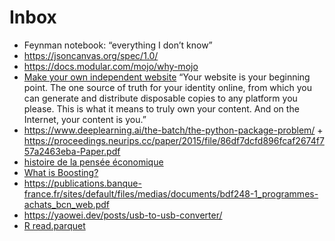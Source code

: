 # Inbox

- Feynman notebook: “everything I don’t know”
- https://jsoncanvas.org/spec/1.0/
- https://docs.modular.com/mojo/why-mojo
- [Make your own independent website](https://victoria.dev/blog/make-your-own-independent-website/) “Your website is your beginning point. The one source of truth for your identity online, from which you can generate and distribute disposable copies to any platform you please. This is what it means to truly own your content. And on the Internet, your content is you.”
- https://www.deeplearning.ai/the-batch/the-python-package-problem/ + https://proceedings.neurips.cc/paper/2015/file/86df7dcfd896fcaf2674f757a2463eba-Paper.pdf
- [histoire de la pensée économique](https://www.citeco.fr/histoire-pensee-economique/?lg=en)
- [What is Boosting?](https://aws.amazon.com/what-is/boosting/?nc1=h_ls)
- https://publications.banque-france.fr/sites/default/files/medias/documents/bdf248-1_programmes-achats_bcn_web.pdf
- https://yaowei.dev/posts/usb-to-usb-converter/
- [R read.parquet](https://arrow.apache.org/docs/r/reference/read_parquet.html)
